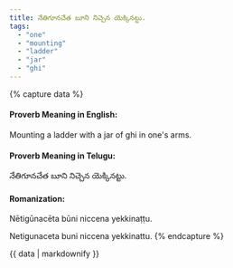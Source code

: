 ```yaml
---
title: నేతిగూనచేత బూని నిచ్చెన యెక్కినట్టు.
tags:
  - "one"
  - "mounting"
  - "ladder"
  - "jar"
  - "ghi"
---
```


{% capture data %}
#### Proverb Meaning in English:
Mounting a ladder with a jar of ghi in one's arms.

#### Proverb Meaning in Telugu:
నేతిగూనచేత బూని నిచ్చెన యెక్కినట్టు.

#### Romanization:
Nētigūnacēta būni niccena yekkinaṭṭu.

Netigunaceta buni niccena yekkinattu.
{% endcapture %}

{{ data | markdownify }}

